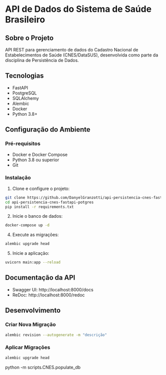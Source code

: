 # API de Dados do Sistema de Saúde Brasileiro

## Sobre o Projeto
API REST para gerenciamento de dados do Cadastro Nacional de Estabelecimentos de Saúde (CNES/DataSUS), desenvolvida como parte da disciplina de Persistência de Dados.

## Tecnologias
- FastAPI
- PostgreSQL
- SQLAlchemy
- Alembic
- Docker
- Python 3.8+

## Configuração do Ambiente

### Pré-requisitos
- Docker e Docker Compose
- Python 3.8 ou superior
- Git

### Instalação

1. Clone e configure o projeto:
```bash
git clone https://github.com/DanyelGranzotti/api-persistencia-cnes-fastapi-potgres.git
cd api-persistencia-cnes-fastapi-potgres
pip install -r requirements.txt
```

2. Inicie o banco de dados:
```bash
docker-compose up -d
```

4. Execute as migrações:
```bash
alembic upgrade head
```

5. Inicie a aplicação:
```bash
uvicorn main:app --reload
```

## Documentação da API
- Swagger UI: http://localhost:8000/docs
- ReDoc: http://localhost:8000/redoc

## Desenvolvimento

### Criar Nova Migração
```bash
alembic revision --autogenerate -m "descrição"
```
### Aplicar Migrações
```bash
alembic upgrade head
```

 python -m scripts.CNES.populate_db